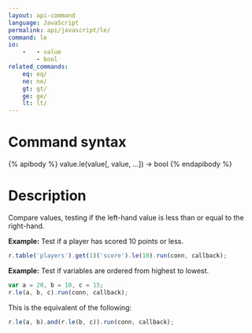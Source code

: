 ```yaml
---
layout: api-command
language: JavaScript
permalink: api/javascript/le/
command: le
io:
    -   - value
        - bool
related_commands:
    eq: eq/
    ne: ne/
    gt: gt/
    ge: ge/
    lt: lt/
---
```


# Command syntax #

{% apibody %}
value.le(value[, value, ...]) &rarr; bool
{% endapibody %}

# Description #

Compare values, testing if the left-hand value is less than or equal to the right-hand.

__Example:__ Test if a player has scored 10 points or less.

```js
r.table('players').get(1)('score').le(10).run(conn, callback);
```

__Example:__ Test if variables are ordered from highest to lowest.

```js
var a = 20, b = 10, c = 15;
r.le(a, b, c).run(conn, callback);
```

This is the equivalent of the following:

```js
r.le(a, b).and(r.le(b, c)).run(conn, callback);
```
